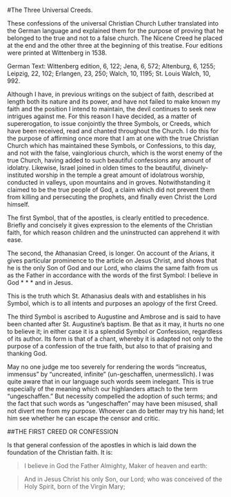 #The Three Universal Creeds.

These confessions of the universal Christian Church Luther translated into the German language and explained them for the purpose of proving that he belonged to the true and not to a false church. The Nicene Creed he placed at the end and the other three at the beginning of this treatise. Four editions were printed at Wittenberg in 1538.

German Text:	Wittenberg edition, 6, 122; Jena, 6, 572;
Altenburg, 6, 1255; Leipzig, 22, 102; Erlangen, 23, 250; Walch, 10, 1195; St. Louis Walch, 10, 992.

Although I have, in previous writings on the subject of faith, described at length both its nature and its power, and have not failed to make known my faith and the position I intend to maintain, the devil continues to seek new intrigues against me.
For this reason I have decided, as a matter of supererogation, to issue conjointly the three Symbols, or Creeds, which have been received, read and chanted throughout the Church.
I do this for the purpose of affirming once more that I am at one with the true Christian Church which has maintained these Symbols, or Confessions, to this day, and not with the false, vainglorious church, which is the worst enemy of the true Church, having added to such beautiful confessions any amount of idolatry.
Likewise, Israel joined in olden times to the beautiful, divinely-instituted worship in the temple a great amount of idolatrous worship, conducted in valleys, upon mountains and in groves.
Notwithstanding it claimed to be the true people of God, a claim which did not prevent them from killing and persecuting the prophets, and finally even Christ the Lord himself.

The first Symbol, that of the apostles, is clearly entitled to precedence. Briefly and concisely it gives expression to the elements of the Christian faith, for which reason children and the uninstructed can apprehend it with ease.

The second, the Athanasian Creed, is longer. On account of the Arians, it gives particular prominence to the article on Jesus Christ, and shows that he is the only Son of God and our Lord, who claims the same faith from us as the Father in accordance with the words of the first Symbol: I believe in God *	*	* and in Jesus.

This is the truth which St. Athanasius deals with and establishes in his Symbol, which is to all intents and purposes an apology of the first Creed.

The third Symbol is ascribed to Augustine and Ambrose and is said to have been chanted after St. Augustine’s baptism. Be that as it may, it hurts no one to believe it; in either case it is a splendid Symbol or Confession, regardless of its author. Its form is that of a chant, whereby it is adapted not only to the purpose of a confession of the true faith, but also to that of praising and thanking God.

May no one judge me too severely for rendering the words “increatus, immensus” by “uncreated, infinite” (un-geschaffen, unermesslich). I was quite aware that in our language such words seem inelegant. This is true especially of the meaning which our highlanders attach to the term “ungeschaffen.” But necessity compelled the adoption of such terms; and the fact that such words as “ungeschaffen” may have been misused, shall not divert me from my purpose. Whoever can do better may try his hand; let him see whether he can escape the censor and critic.

##THE FIRST CREED OR CONFESSION

Is that general confession of the apostles in which is laid down the foundation of the Christian faith. It is:

>I believe in God the Father Almighty, Maker of heaven and earth:

>And in Jesus Christ his only Son, our Lord; who was conceived of the Holy Spirit, born of the Virgin Mary;
